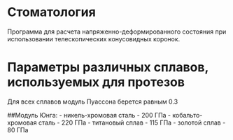# Стоматология

Программа для расчета напряженно-деформированного состояния при использовании телескопических конусовидных коронок.

# Параметры различных сплавов, используемых для протезов

Для всех сплавов модуль Пуассона берется равным 0.3

##Модуль Юнга:
		 - никель-хромовая сталь - 200 ГПа
		 - кобальто-хромовая сталь - 220 ГПа
		 - титановый сплав - 115 ГПа
		 - золотой сплав - 80 ГПа
